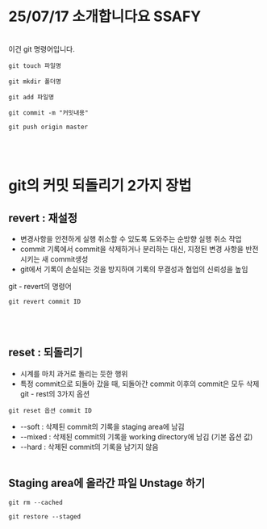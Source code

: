 # 25/07/17 소개합니다요 SSAFY 
<br>이건 git 명령어입니다. 
```git
git touch 파일명
```
```git
git mkdir 폴더명
```
```git
git add 파일명
```
```git
git commit -m "커밋내용"
```
```git
git push origin master
```
<br><br>
# git의 커밋 되돌리기 2가지 장법
## revert : 재설정
- 변경사항을 안전하게 실행 취소할 수 있도록 도와주는 순방향 실행 취소 작업
- commit 기록에서 commit을 삭제하거나 분리하는 대신, 지정된 변경 사항을 반전시키는 새 commit생성
- git에서 기록이 손실되는 것을 방지하며 기록의 무결성과 협업의 신뢰성을 높임

git - revert의 명령어 <br>
```
git revert commit ID
```
<br><br>
## reset : 되돌리기
- 시계를 마치 과거로 돌리는 듯한 행위
- 특정 commit으로 되돌아 갔을 때, 되돌아간 commit 이후의 commit은 모두 삭제
git - rest의 3가지 옵션<br>
```
git reset 옵션 commit ID
```
- --soft : 삭제된 commit의 기록을 staging area에 남김
- --mixed : 삭제된 commit의 기록을 working directory에 남김 (기본 옵션 값)
- --hard : 삭제된 commit의 기록을 남기지 않음
<br><br>
## Staging area에 올라간 파일 Unstage 하기

```
git rm --cached
```
```
git restore --staged
```
